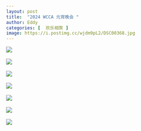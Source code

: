 ```yaml
---
layout: post
title:  "2024 WCCA 元宵晚会 "
author: Eddy
categories: [  欢乐相聚 ]
image: https://i.postimg.cc/wjdm9pL2/DSC00368.jpg
---
```



<img src="https://i.postimg.cc/jSCGqpTW/DSC00372.jpg"><br/><br/>
<img src="https://i.postimg.cc/P5z8xRMj/IMG-5016.jpg"><br/><br/>
<img src="https://i.postimg.cc/9XK9NTfv/IMG-5017.jpg"><br/><br/>
<img src="https://i.postimg.cc/zBfh4FK1/IMG-5159.jpg"><br/><br/>
<img src="https://i.postimg.cc/dtg9dpdZ/IMG-5160.jpg"><br/><br/>
<img src="https://i.postimg.cc/kG4yFdfK/IMG-5167.jpg"><br/><br/>
<img src="https://i.postimg.cc/kM1sMBgc/IMG-5169.jpg"><br/><br/>
